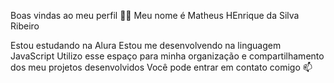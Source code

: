 Boas vindas ao meu perfil 💙💙
Meu nome é Matheus HEnrique da Silva Ribeiro

Estou estudando na Alura
Estou me desenvolvendo na linguagem JavaScript
Utilizo esse espaço para minha organização e compartilhamento dos meu projetos desenvolvidos
Você pode entrar em contato comigo 📫
